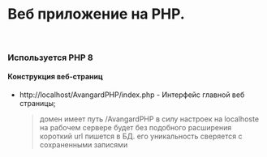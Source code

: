# Веб приложение на PHP.
<br>

### Используется PHP 8

#### Конструкция веб-страниц
* http://localhost/AvangardPHP/index.php - Интерфейс главной веб страницы;
    > домен имеет путь /AvangardPHP в силу настроек на localhoste<br>
    > на рабочем сервере будет без подобного расширения<br>
    > короткий url пишется в БД. его уникальность сверяется с сохраненными записями<br>